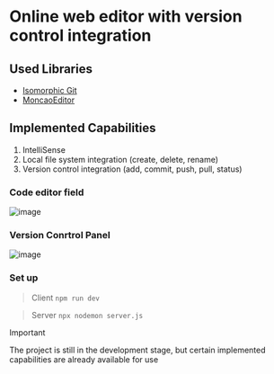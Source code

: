 # Online web editor with version control integration
## Used Libraries
* [Isomorphic Git](https://isomorphic-git.org/)
* [MoncaoEditor](https://github.com/microsoft/monaco-editor)

## Implemented Capabilities
1. IntelliSense
2. Local file system integration (create, delete, rename)
3. Version control integration (add, commit, push, pull, status)

### Code editor field

![image](https://github.com/ThanhDoIVan/web-editor/assets/94646395/98d2761b-d2a1-40f4-91c0-4db72ed3722d)

### Version Conrtrol Panel

![image](https://github.com/ThanhDoIVan/web-editor/assets/94646395/b442b30e-675f-443b-96cb-b55a544d2d63)

### Set up
> Client
`npm run dev`

> Server
`npx nodemon server.js`

> [!IMPORTANT]
> The project is still in the development stage, but certain implemented capabilities are already available for use
